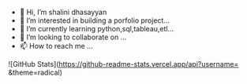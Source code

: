 - 👋 Hi, I’m shalini dhasayyan
- 👀 I’m interested in building a porfolio project...
- 🌱 I’m currently learning python,sql,tableau,etl...
- 💞️ I’m looking to collaborate on ...
- 📫 How to reach me ...

<!---
shalini-dhas/shalini-dhas is a ✨ special ✨ repository because its `README.md` (this file) appears on your GitHub profile.
You can click the Preview link to take a look at your changes.
--->
![GitHub Stats](https://github-readme-stats.vercel.app/api?username= &theme=radical)

